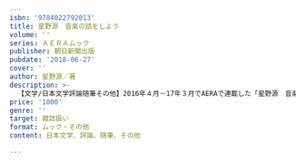 ```yaml
---
isbn: '9784022792013'
title: 星野源　音楽の話をしよう
volume: ''
series: ＡＥＲＡムック
publisher: 朝日新聞出版
pubdate: '2018-06-27'
cover: ''
author: 星野源／著
description: >-
  【文学/日本文学評論随筆その他】2016年４月－17年３月でAERAで連載した「星野源　音楽の話をしよう」のノーカット完全版。連載では紙幅の都合でカットしていた部分も含め、星野源とゲストの息づかいまで再現。平野太呂氏撮影の写真も未使用カットも含めて大きく、ふんだんに掲載。
price: '1000'
genre: ''
target: 雑誌扱い
format: ムック・その他
content: 日本文学、評論、随筆、その他

---
```

